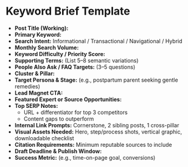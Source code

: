 # Keyword Brief Template

- **Post Title (Working):**
- **Primary Keyword:**
- **Search Intent:** Informational / Transactional / Navigational / Hybrid
- **Monthly Search Volume:**
- **Keyword Difficulty / Priority Score:**
- **Supporting Terms:** (List 5–8 semantic variations)
- **People Also Ask / FAQ Targets:** (3–5 questions)
- **Cluster & Pillar:**
- **Target Persona & Stage:** (e.g., postpartum parent seeking gentle remedies)
- **Lead Magnet CTA:**
- **Featured Expert or Source Opportunities:**
- **Top SERP Notes:**
  - URL + differentiator for top 3 competitors
  - Content gaps to outperform
- **Internal Link Prompts:** Cornerstone, 2 sibling posts, 1 cross-pillar
- **Visual Assets Needed:** Hero, step/process shots, vertical graphic, downloadable checklist
- **Citation Requirements:** Minimum reputable sources to include
- **Draft Deadline & Publish Window:**
- **Success Metric:** (e.g., time-on-page goal, conversions)

